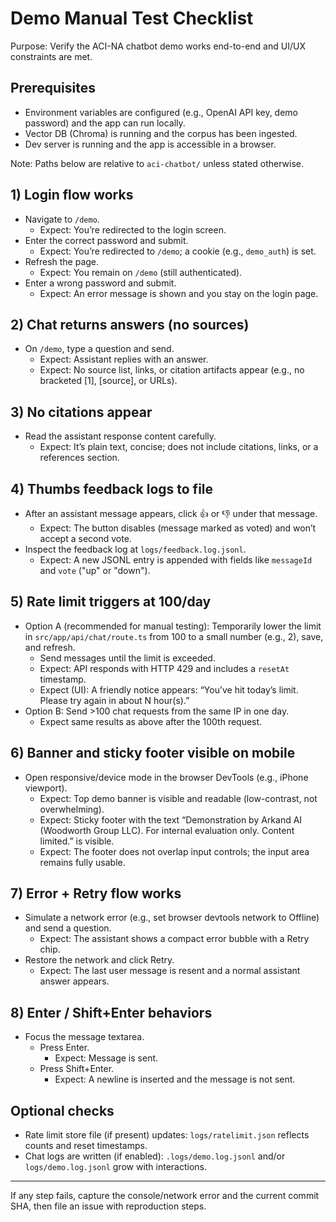 # Demo Manual Test Checklist

Purpose: Verify the ACI-NA chatbot demo works end-to-end and UI/UX constraints are met.

## Prerequisites

- Environment variables are configured (e.g., OpenAI API key, demo password) and the app can run locally.
- Vector DB (Chroma) is running and the corpus has been ingested.
- Dev server is running and the app is accessible in a browser.

Note: Paths below are relative to `aci-chatbot/` unless stated otherwise.

## 1) Login flow works

- Navigate to `/demo`.
  - Expect: You’re redirected to the login screen.
- Enter the correct password and submit.
  - Expect: You’re redirected to `/demo`; a cookie (e.g., `demo_auth`) is set.
- Refresh the page.
  - Expect: You remain on `/demo` (still authenticated).
- Enter a wrong password and submit.
  - Expect: An error message is shown and you stay on the login page.

## 2) Chat returns answers (no sources)

- On `/demo`, type a question and send.
  - Expect: Assistant replies with an answer.
  - Expect: No source list, links, or citation artifacts appear (e.g., no bracketed [1], [source], or URLs).

## 3) No citations appear

- Read the assistant response content carefully.
  - Expect: It’s plain text, concise; does not include citations, links, or a references section.

## 4) Thumbs feedback logs to file

- After an assistant message appears, click 👍 or 👎 under that message.
  - Expect: The button disables (message marked as voted) and won’t accept a second vote.
- Inspect the feedback log at `logs/feedback.log.jsonl`.
  - Expect: A new JSONL entry is appended with fields like `messageId` and `vote` ("up" or "down").

## 5) Rate limit triggers at 100/day

- Option A (recommended for manual testing): Temporarily lower the limit in `src/app/api/chat/route.ts` from 100 to a small number (e.g., 2), save, and refresh.
  - Send messages until the limit is exceeded.
  - Expect: API responds with HTTP 429 and includes a `resetAt` timestamp.
  - Expect (UI): A friendly notice appears: “You’ve hit today’s limit. Please try again in about N hour(s).”
- Option B: Send >100 chat requests from the same IP in one day.
  - Expect same results as above after the 100th request.

## 6) Banner and sticky footer visible on mobile

- Open responsive/device mode in the browser DevTools (e.g., iPhone viewport).
  - Expect: Top demo banner is visible and readable (low-contrast, not overwhelming).
  - Expect: Sticky footer with the text “Demonstration by Arkand AI (Woodworth Group LLC). For internal evaluation only. Content limited.” is visible.
  - Expect: The footer does not overlap input controls; the input area remains fully usable.

## 7) Error + Retry flow works

- Simulate a network error (e.g., set browser devtools network to Offline) and send a question.
  - Expect: The assistant shows a compact error bubble with a Retry chip.
- Restore the network and click Retry.
  - Expect: The last user message is resent and a normal assistant answer appears.

## 8) Enter / Shift+Enter behaviors

- Focus the message textarea.
  - Press Enter.
    - Expect: Message is sent.
  - Press Shift+Enter.
    - Expect: A newline is inserted and the message is not sent.

## Optional checks

- Rate limit store file (if present) updates: `logs/ratelimit.json` reflects counts and reset timestamps.
- Chat logs are written (if enabled): `.logs/demo.log.jsonl` and/or `logs/demo.log.jsonl` grow with interactions.

---

If any step fails, capture the console/network error and the current commit SHA, then file an issue with reproduction steps.
